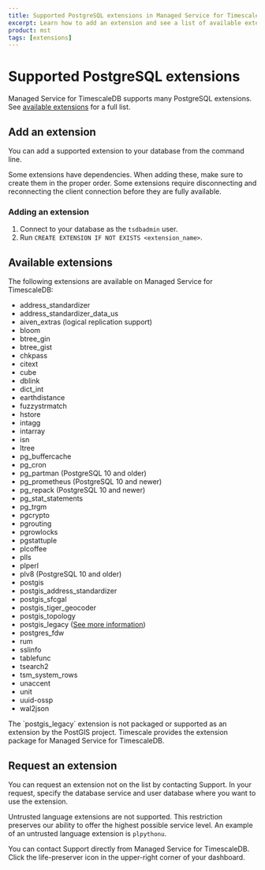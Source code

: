 ```yaml
---
title: Supported PostgreSQL extensions in Managed Service for TimescaleDB
excerpt: Learn how to add an extension and see a list of available extensions
product: mst
tags: [extensions]
---
```


# Supported PostgreSQL extensions

Managed Service for TimescaleDB supports many PostgreSQL extensions. See
[available extensions](#available-extensions) for a full list.

## Add an extension

You can add a supported extension to your database from the command line.

<highlight type="important">
Some extensions have dependencies. When adding these, make sure to create them
in the proper order.
</highlight>

<highlight type="important">
Some extensions require disconnecting and reconnecting the client connection
before they are fully available.
</highlight>

<procedure>

### Adding an extension

1.  Connect to your database as the `tsdbadmin` user.
1.  Run `CREATE EXTENSION IF NOT EXISTS <extension_name>`.

</procedure>

## Available extensions

The following extensions are available on Managed Service for TimescaleDB:

<!-- vale Vale.Spelling = NO -->

*   address_standardizer
*   address_standardizer_data_us
*   aiven_extras (logical replication support)
*   bloom
*   btree_gin
*   btree_gist
*   chkpass
*   citext
*   cube
*   dblink
*   dict_int
*   earthdistance
*   fuzzystrmatch
*   hstore
*   intagg
*   intarray
*   isn
*   ltree
*   pg_buffercache
*   pg_cron
*   pg_partman (PostgreSQL 10 and older)
*   pg_prometheus (PostgreSQL 10 and newer)
*   pg_repack (PostgreSQL 10 and newer)
*   pg_stat_statements
*   pg_trgm
*   pgcrypto
*   pgrouting
*   pgrowlocks
*   pgstattuple
*   plcoffee
*   plls
*   plperl
*   plv8  (PostgreSQL 10 and older)
*   postgis
*   postgis_address_standardizer
*   postgis_sfcgal
*   postgis_tiger_geocoder
*   postgis_topology
*   postgis_legacy ([See more information](#post-gis-legacy-support))
*   postgres_fdw
*   rum
*   sslinfo
*   tablefunc
*   tsearch2
*   tsm_system_rows
*   unaccent
*   unit
*   uuid-ossp
*   wal2json

<!-- vale Vale.Spelling = YES -->

<span id="post-gis-legacy-support"></span>

<highlight type="note">
The `postgis_legacy` extension is not packaged or supported as an extension by
the PostGIS project. Timescale provides the extension package for Managed
Service for TimescaleDB.
</highlight>

## Request an extension

You can request an extension not on the list by contacting Support. In your
request, specify the database service and user database where you want to use
the extension.

Untrusted language extensions are not supported. This restriction preserves our
ability to offer the highest possible service level. An example of an untrusted
language extension is `plpythonu`.

<highlight type="note">
You can contact Support directly from Managed Service for TimescaleDB. Click the
life-preserver icon in the upper-right corner of your dashboard.
</highlight>
